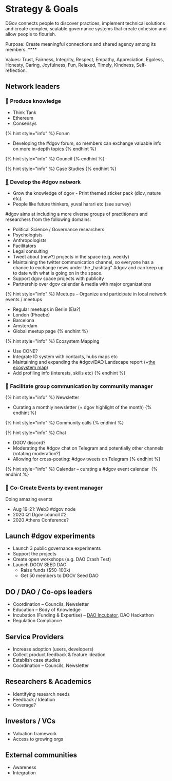# Strategy & Goals

DGov connects people to discover practices, implement technical solutions and create complex, scalable governance systems that create cohesion and allow people to flourish.

Purpose: Create meaningful connections and shared agency among its members. ****

Values: Trust, Fairness, Integrity, Respect, Empathy, Appreciation, Egoless, Honesty, Caring, Joyfulness, Fun, Relaxed, Timely, Kindness, Self-reflection.

## **Network leaders**

### 🧠 Produce knowledge

* Think Tank
* Ethereum
* Consensys

{% hint style="info" %}
Forum

* Developing the \#dgov forum, so members can exchange valuable info on more in-depth topics
{% endhint %}

{% hint style="info" %}
Council
{% endhint %}

{% hint style="info" %}
Case Studies
{% endhint %}

### [🎌](https://emojipedia.org/crossed-flags/) Develop the \#dgov network

* Grow the knowledge of dgov - Print themed sticker pack \(dlov, nature etc\).
* People like future thinkers, yuval harari  etc \(see survey\)

\#dgov aims at including a more diverse groups of practitioners and researchers from the following domains:

* Political Science / Governance researchers
* Psychologists
* Anthropologists
* Facilitators
* Legal consulting 
* Tweet about \(new?\) projects in the space \(e.g. weekly\)
* Maintaining the twitter communication channel, so everyone has a chance to exchange news under the „hashtag“ \#dgov and can keep up to date with what is going on in the space.
* Support dgov space projects with publicity
* Partnership over dgov calendar & media with major organizations

{% hint style="info" %}
Meetups – Organize and participate in local network events / meetups

* Regular meetups in Berlin \(Ela?\)
* London \(Phoebe\)
* Barcelona
* Amsterdam
* Global meetup page
{% endhint %}

{% hint style="info" %}
Ecosystem Mapping

* Use CONE?
* Integrate ID system with contacts, hubs maps etc
* Maintaining and expanding the \#dgov/DAO Landscape report \(+[the ecosystem map](https://wiki.dgov.foundation/map-of-the-industry-landscape)\)
* Add profiling info \(interests, skills etc\)
{% endhint %}

### 💬 Facilitate group communication by community manager

{% hint style="info" %}
Newsletter

* Curating a monthly newsletter \(+ dgov highlight of the month\)
{% endhint %}

{% hint style="info" %}
Community calls
{% endhint %}

{% hint style="info" %}
Chat

* DGOV discord?
* Moderating the \#dgov chat on Telegram and potentially other channels \(rotating moderation?\)
* Allowing for cross-posting: \#dgov tweets on Telegram
{% endhint %}

{% hint style="info" %}
Calendar – curating a \#dgov event calendar 
{% endhint %}

### 📅 Co-Create Events by event manager

Doing amazing events

* Aug 19-21: Web3 \#dgov node
* 2020 Q1 Dgov council \#2
* 2020 Athens Conference?

## Launch \#dgov experiments

* Launch 3 public governance experiments
* Support the projects
* Create open workshops \(e.g. DAO Crash Test\)
* Launch DGOV SEED DAO
  * Raise funds \($50-100k\)
  * Get 50 members to DGOV Seed DAO

## **DO / DAO / Co-ops leaders**

* Coordination – Councils, Newsletter
* Education – Body of Knowledge
* Incubation \(Funding & Expertise\) – [DAO Incubator](http://daoincubator.org/), DAO Hackathon
* Regulation Compliance

## **Service Providers**

* Increase adoption \(users, developers\)
* Collect product feedback & feature ideation
* Establish case studies
* Coordination – Councils, Newsletter 

## **Researchers & Academics**

* Identifying research needs
* Feedback / Ideation
* Coverage? 

## **Investors / VCs**

* Valuation framework
* Access to growing orgs 

## **External communities**

* Awareness
* Integration



